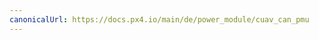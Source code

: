 ```yaml
---
canonicalUrl: https://docs.px4.io/main/de/power_module/cuav_can_pmu
---
```


<Redirect to="../dronecan/cuav_can_pmu" />
